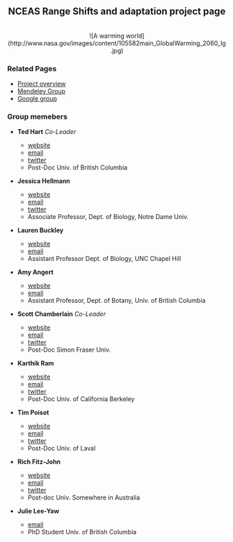 ## <center> NCEAS Range Shifts and adaptation project page</center>

<br>
<center>
![A warming world](http://www.nasa.gov/images/content/105582main_GlobalWarming_2060_lg.jpg)</center>

###  Related Pages

* [Project overview](NCEAS_outline.html)
* [Mendeley Group](http://www.mendeley.com/groups/2481881/range-shifts-and-adaptation-nceas-group/overview/)
* [Google group](http://groups.google.com/forum/?fromgroups#!forum/range-shifts-and-adaptation-nceas-group)

### Group memebers

* **Ted Hart**  _Co-Leader_
  * [website](http://emhart.github.com)
  * [email](mailto:edmund.m.hart@gmail.com)
  * [twitter](http://twitter.com/DistribEcology)
  * Post-Doc Univ. of British Columbia

* **Jessica Hellmann**
  * [website](http://www.nd.edu/~hellmann/Hellmann_Lab/Hellmann_Home.html)
  * [email](mailto:hellmann.3@nd.edu)
  * [twitter](http://twitter.com/JessicaHellmann)
  * Associate Professor, Dept. of Biology, Notre Dame Univ.

* **Lauren Buckley**
  * [website](http://www.unc.edu/~lbuckley/lab/pmwiki.php)
  * [email](buckley@bio.unc.edu)
  * Assistant Professor Dept. of Biology, UNC Chapel Hill

* **Amy Angert**
  * [website](http://rydberg.biology.colostate.edu/angert/)
  * [email](amy.angert@botany.ubc.ca)
  * Assistant Professor, Dept. of Botany, Univ. of British Columbia
  
* **Scott Chamberlain**  _Co-Leader_
  * [website](http://schamberlain.github.com/scott)
  * [email](mailto:myrmecocystus@gmail.com)
  * [twitter](http://twitter.com/recology_)
  * Post-Doc Simon Fraser Univ.

* **Karthik Ram**
  * [website](http://nature.berkeley.edu/~kram/)
  * [email](mailto:karthik.ram@gmail.com)
  * [twitter](http://twitter.com/_inundata)
  * Post-Doc Univ. of California Berkeley
  
* **Tim Poisot**
  * [website](timotheepoisot.fr)
  * [email](mailto:t.poisot@gmail.com)
  * [twitter](http://twitter.com/tpoi)
  * Post-Doc Univ. of Laval

* **Rich Fitz-John**
  * [website](http://www.zoology.ubc.ca/~fitzjohn/)
  * [email](mailto:fitzjohn@zoology.ubc.ca)
  * [twitter](http://twitter.com/phylorich)
  * Post-doc Univ. Somewhere in Australia

* **Julie Lee-Yaw**
  * [email](mailto:lee-yaw@zoology.ubc.ca)
  * PhD Student Univ. of British Columbia

  
